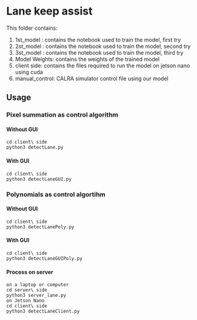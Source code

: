 # Lane keep assist
This folder contains:

1. 1st_model : contains the notebook used to train the model, first try
2. 2st_model : contains the notebook used to train the model, second try
3. 3st_model : contains the notebook used to train the model, third try
4. Model Weights: contains the weights of the trained model
5. client side: contains the files required to run the model on jetson nano using cuda
6. manual_control: CALRA simulator control file using our model

## Usage 

### Pixel summation as control algorithm
#### Without GUI
    cd client\ side
    python3 detectLane.py
#### With GUI
    cd client\ side
    python3 detectLaneGUI.py

### Polynomials as control algortihm
#### Without GUI
    cd client\ side
    python3 detectLanePoly.py
#### With GUI
    cd client\ side
    python3 detectLaneGUIPoly.py
#### Process on server
    on a laptop or computer
    cd server\ side
    python3 server_lane.py
    on Jetson Nano
    cd client\ side
    python3 detectLaneClient.py